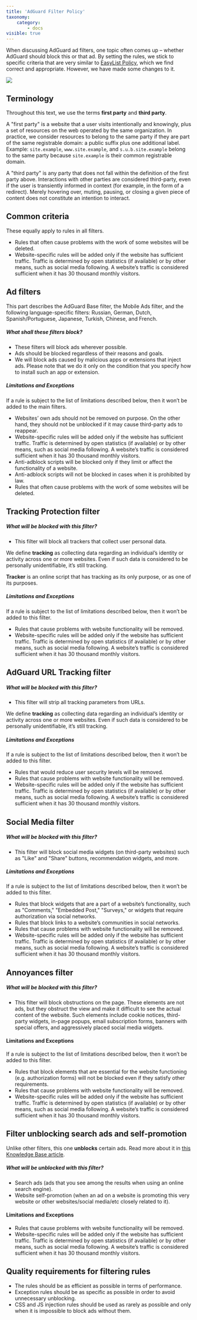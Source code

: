 ```yaml
---
title: 'AdGuard Filter Policy'
taxonomy:
    category:
        - docs
visible: true
---
```


When discussing AdGuard ad filters, one topic often comes up – whether AdGuard should block this or that ad. By setting the rules, we stick to specific criteria that are very similar to [EasyList Policy](https://easylist.to/pages/policy.html), which we find correct and appropriate. However, we have made some changes to it.

![](https://cdn.adguard.com/public/Adguard/Common/page_filtering.png)

## Terminology

Throughout this text, we use the terms **first party** and **third party**.

A "first party" is a website that a user visits intentionally and knowingly, plus a set of resources on the web operated by the same organization. In practice, we consider resources to belong to the same party if they are part of the same registrable domain: a public suffix plus one additional label. Example: `site.example`, `www.site.example`, and `s.u.b.site.example` belong to the same party because `site.example` is their common registrable domain.

A "third party" is any party that does not fall within the definition of the first party above. Interactions with other parties are considered third-party, even if the user is transiently informed in context (for example, in the form of a redirect). Merely hovering over, muting, pausing, or closing a given piece of content does not constitute an intention to interact.

## Common criteria

These equally apply to rules in all filters.

- Rules that often cause problems with the work of some websites will be deleted.
- Website-specific rules will be added only if the website has sufficient traffic. Traffic is determined by open statistics (if available) or by other means, such as social media following. A website’s traffic is considered sufficient when it has 30 thousand monthly visitors.


## Ad filters

This part describes the AdGuard Base filter, the Mobile Ads filter, and the following language-specific filters: Russian, German, Dutch, Spanish/Portuguese, Japanese, Turkish, Chinese, and French.

##### What shall these filters block?

- These filters will block ads wherever possible. 
- Ads should be blocked regardless of their reasons and goals.
- We will block ads caused by malicious apps or extensions that inject ads. Please note that we do it only on the condition that you specify how to install such an app or extension.

##### Limitations and Exceptions

If a rule is subject to the list of limitations described below, then it won’t be added to the main filters.

- Websites’ own ads should not be removed on purpose. On the other hand, they should not be unblocked if it may cause third-party ads to reappear.
- Website-specific rules will be added only if the website has sufficient traffic. Traffic is determined by open statistics (if available) or by other means, such as social media following. A website’s traffic is considered sufficient when it has 30 thousand monthly visitors.
- Anti-adblock scripts will be blocked only if they limit or affect the functionality of a website.
- Anti-adblock scripts will not be blocked in cases when it is prohibited by law.
- Rules that often cause problems with the work of some websites will be deleted.


## Tracking Protection filter

##### What will be blocked with this filter?

- This filter will block all trackers that collect user personal data.

We define **tracking** as collecting data regarding an individual’s identity or activity across one or more websites. Even if such data is considered to be personally unidentifiable, it’s still tracking.

**Tracker** is an online script that has tracking as its only purpose, or as one of its purposes.

##### Limitations and Exceptions

If a rule is subject to the list of limitations described below, then it won’t be added to this filter.

- Rules that cause problems with website functionality will be removed.
- Website-specific rules will be added only if the website has sufficient traffic. Traffic is determined by open statistics (if available) or by other means, such as social media following. A website’s traffic is considered sufficient when it has 30 thousand monthly visitors.

## AdGuard URL Tracking filter

##### What will be blocked with this filter?

- This filter will strip all tracking parameters from URLs.

We define **tracking** as collecting data regarding an individual’s identity or activity across one or more websites. Even if such data is considered to be personally unidentifiable, it’s still tracking.

##### Limitations and Exceptions

If a rule is subject to the list of limitations described below, then it won’t be added to this filter.

- Rules that would reduce user security levels will be removed.
- Rules that cause problems with website functionality will be removed.
- Website-specific rules will be added only if the website has sufficient traffic. Traffic is determined by open statistics (if available) or by other means, such as social media following. A website’s traffic is considered sufficient when it has 30 thousand monthly visitors.

## Social Media filter

##### What will be blocked with this filter?

- This filter will block social media widgets (on third-party websites) such as "Like" and "Share" buttons, recommendation widgets, and more.

##### Limitations and Exceptions

If a rule is subject to the list of limitations described below, then it won’t be added to this filter.

- Rules that block widgets that are a part of a website’s functionality, such as "Comments," "Embedded Post," "Surveys," or widgets that require authorization via social networks.
- Rules that block links to a website’s communities in social networks.
- Rules that cause problems with website functionality will be removed.
- Website-specific rules will be added only if the website has sufficient traffic. Traffic is determined by open statistics (if available) or by other means, such as social media following. A website’s traffic is considered sufficient when it has 30 thousand monthly visitors.

## Annoyances filter

##### What will be blocked with this filter?

- This filter will block obstructions on the page. These elements are not ads, but they obstruct the view and make it difficult to see the actual content of the website. Such elements include cookie notices, third-party widgets, in-page popups, email subscription forms, banners with special offers, and aggressively placed social media widgets.

#### Limitations and Exceptions

If a rule is subject to the list of limitations described below, then it won’t be added to this filter.

- Rules that block elements that are essential for the website functioning (e.g. authorization forms) will not be blocked even if they satisfy other requirements.
- Rules that cause problems with website functionality will be removed.
- Website-specific rules will be added only if the website has sufficient traffic. Traffic is determined by open statistics (if available) or by other means, such as social media following. A website’s traffic is considered sufficient when it has 30 thousand monthly visitors.

## Filter unblocking search ads and self-promotion

Unlike other filters, this one **unblocks** certain ads. Read more about it in [this Knowledge Base article](https://kb.adguard.com/en/general/search-ads-and-self-promotion).  

##### What will be unblocked with this filter?

- Search ads (ads that you see among the results when using an online search engine).
- Website self-promotion (when an ad on a website is promoting this very website or other websites/social media/etc closely related to it).

#### Limitations and Exceptions

- Rules that cause problems with website functionality will be removed.
- Website-specific rules will be added only if the website has sufficient traffic. Traffic is determined by open statistics (if available) or by other means, such as social media following. A website’s traffic is considered sufficient when it has 30 thousand monthly visitors.


## Quality requirements for filtering rules

- The rules should be as efficient as possible in terms of performance.
- Exception rules should be as specific as possible in order to avoid unnecessary unblocking.
- CSS and JS injection rules should be used as rarely as possible and only when it is impossible to block ads without them.
